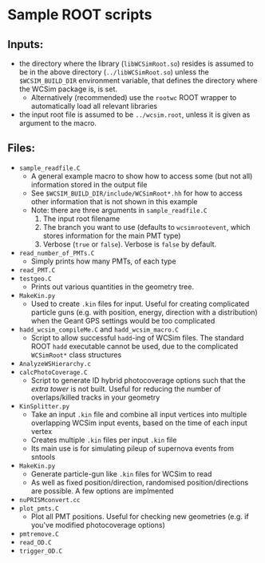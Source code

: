 # Sample ROOT scripts

## Inputs:
- the directory where the library (`libWCSimRoot.so`) resides is assumed to be in the above directory (`../libWCSimRoot.so`) unless the `$WCSIM_BUILD_DIR` environment variable, that defines the directory where the WCSim package is, is set.
  - Alternatively (recommended) use the `rootwc` ROOT wrapper to automatically load all relevant libraries
- the input root file is assumed to be `../wcsim.root`, unless it is given as argument to the macro.

## Files: 
- `sample_readfile.C`
  - A general example macro to show how to access some (but not all) information stored in the output file
  - See `$WCSIM_BUILD_DIR/include/WCSimRoot*.hh` for how to access other information that is not shown in this example
  - Note: there are three arguments in `sample_readfile.C`
	1. The input root filename
	2. The branch you want to use (defaults to `wcsimrootevent`, which stores information for the main PMT type)
	3. Verbose (`true` or `false`). Verbose is `false` by default.
- `read_number_of_PMTs.C`
  - Simply prints how many PMTs, of each type
- `read_PMT.C`
- `testgeo.C`
  - Prints out various quantities in the geometry tree.
- `MakeKin.py`
  - Used to create `.kin` files for input. Useful for creating complicated particle guns (e.g. with position, energy, direction with a distribution) when the Geant GPS settings would be too complicated
- `hadd_wcsim_compileMe.C` and `hadd_wcsim_macro.C`
  - Script to allow successful `hadd`-ing of WCSim files. The standard ROOT `hadd` executable cannot be used, due to the complicated `WCSimRoot*` class structures
- `AnalyzeWSHierarchy.c`
- `calcPhotoCoverage.C`
  - Script to generate ID hybrid photocoverage options such that the *extra tower* is not built. Useful for reducing the number of overlaps/killed tracks in your geometry
- `KinSplitter.py`
  - Take an input `.kin` file and combine all input vertices into multiple overlapping WCSim input events, based on the time of each input vertex
  - Creates multiple `.kin` files per input `.kin` file
  - Its main use is for simulating pileup of supernova events from sntools
- `MakeKin.py`
  - Generate particle-gun like `.kin` files for WCSim to read
  - As well as fixed position/direction, randomised position/directions are possible. A few options are implmented
- `nuPRISMconvert.cc`
- `plot_pmts.C`
  - Plot all PMT positions. Useful for checking new geometries (e.g. if you've modified photocoverage options)
- `pmtremove.C`
- `read_OD.C`
- `trigger_OD.C`

